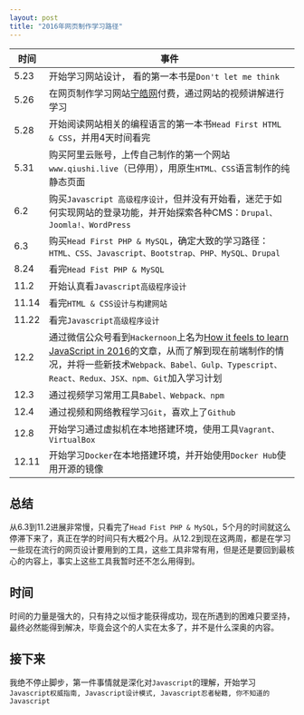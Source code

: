 ```yaml
---
layout: post
title: "2016年网页制作学习路径"
---
```



时间 | 事件
---- | ----
5.23 | 开始学习网站设计，	看的第一本书是`Don't let me think`
5.26 | 在网页制作学习网站[宁皓网](www.ninghao.net)付费，通过网站的视频讲解进行学习
5.28 | 开始阅读网站相关的编程语言的第一本书`Head First HTML & CSS`，并用4天时间看完
5.31 | 购买阿里云账号，上传自己制作的第一个网站`www.qiushi.live`（已停用），用原生`HTML、CSS`语言制作的纯静态页面
6.2 | 购买`Javascript 高级程序设计`，但并没有开始看，迷茫于如何实现网站的登录功能，并开始探索各种CMS：`Drupal、Joomla!、WordPress`
6.3 | 购买`Head First PHP & MySQL`，确定大致的学习路径：`HTML、CSS、Javascript、Bootstrap、PHP、MySQL、Drupal`
8.24 | 看完`Head Fist PHP & MySQL`
11.2 | 开始认真看`Javascript高级程序设计`
11.14 | 看完`HTML & CSS设计与构建网站`
11.22 | 看完`Javascript高级程序设计`
12.2 | 通过微信公众号看到`Hackernoon`上名为[How it feels to learn JavaScript in 2016](https://hackernoon.com/how-it-feels-to-learn-javascript-in-2016-d3a717dd577f#.vwunh4whs)的文章，从而了解到现在前端制作的情况，并将一些新技术`Webpack、Babel、Gulp、Typescript、React、Redux、JSX、npm、Git`加入学习计划
12.3 | 通过视频学习常用工具`Babel、Webpack、npm`
12.4 | 通过视频和网络教程学习`Git`，喜欢上了`Github`
12.8 | 开始学习通过虚拟机在本地搭建环境，使用工具`Vagrant、VirtualBox`
12.11 | 开始学习`Docker`在本地搭建环境，并开始使用`Docker Hub`使用开源的镜像
## 总结
从6.3到11.2进展非常慢，只看完了`Head Fist PHP & MySQL`，5个月的时间就这么停滞下来了，真正在学的时间只有大概2个月。从12.2到现在这两周，都是在学习一些现在流行的网页设计要用到的工具，这些工具非常有用，但是还是要回到最核心的内容上，事实上这些工具我暂时还不怎么用得到。
## 时间
时间的力量是强大的，只有持之以恒才能获得成功，现在所遇到的困难只要坚持，最终必然能得到解决，毕竟会这个的人实在太多了，并不是什么深奥的内容。
## 接下来
我绝不停止脚步，第一件事情就是深化对`Javascript`的理解，开始学习`Javascript权威指南, Javascript设计模式, Javascript忍者秘籍, 你不知道的Javascript`
